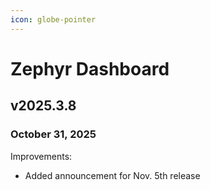 ```yaml
---
icon: globe-pointer
---
```


# Zephyr Dashboard

## v2025.3.8

### October 31, 2025

Improvements:

* Added announcement for Nov. 5th release

